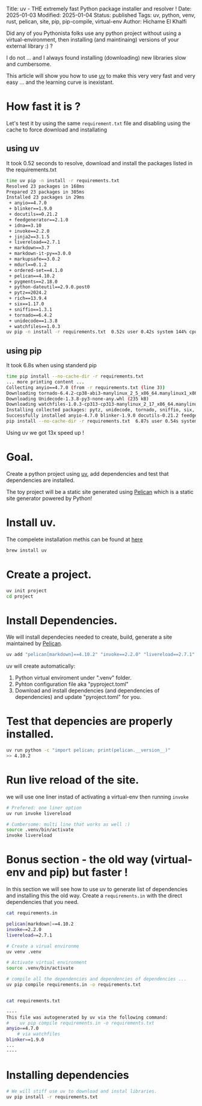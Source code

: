 Title: uv - THE extremely fast Python package installer and resolver !
Date: 2025-01-03
Modified: 2025-01-04
Status: published
Tags: uv, python, venv, rust, pelican, site, pip, pip-compile, virtual-env
Author: Hichame El Khalfi


Did any of you Pythonista folks use any python project without using a virtual-environment, then installing (and maintinaing) versions of your external library :) ?

I do not ... and I always found installing (downloading) new libraries slow and cumbersome.

This article will show you how to use [uv](https://docs.astral.sh/uv/) to make this very very fast and very easy ... and the learning curve is inexistant.

# How fast it is ?
Let's test it by using the same `requirement.txt` file and disabling using the cache to force download and installating 

## using uv
It took 0.52 seconds to resolve, download and install the packages listed in the requirements.txt
```bash
time uv pip -n install -r requirements.txt 
Resolved 23 packages in 168ms
Prepared 23 packages in 305ms
Installed 23 packages in 29ms
 + anyio==4.7.0
 + blinker==1.9.0
 + docutils==0.21.2
 + feedgenerator==2.1.0
 + idna==3.10
 + invoke==2.2.0
 + jinja2==3.1.5
 + livereload==2.7.1
 + markdown==3.7
 + markdown-it-py==3.0.0
 + markupsafe==3.0.2
 + mdurl==0.1.2
 + ordered-set==4.1.0
 + pelican==4.10.2
 + pygments==2.18.0
 + python-dateutil==2.9.0.post0
 + pytz==2024.2
 + rich==13.9.4
 + six==1.17.0
 + sniffio==1.3.1
 + tornado==6.4.2
 + unidecode==1.3.8
 + watchfiles==1.0.3
uv pip -n install -r requirements.txt  0.52s user 0.42s system 144% cpu 0.652 total```
```
## using pip
It took 6.8s when using standerd pip


```bash
time pip install --no-cache-dir -r requirements.txt
... more printing content ...
Collecting anyio==4.7.0 (from -r requirements.txt (line 3))
Downloading tornado-6.4.2-cp38-abi3-manylinux_2_5_x86_64.manylinux1_x86_64.manylinux_2_17_x86_64.manylinux2014_x86_64.whl (437 kB)
Downloading Unidecode-1.3.8-py3-none-any.whl (235 kB)
Downloading watchfiles-1.0.3-cp313-cp313-manylinux_2_17_x86_64.manylinux2014_x86_64.whl (442 kB)
Installing collected packages: pytz, unidecode, tornado, sniffio, six, pygments, ordered-set, mdurl, markupsafe, markdown, invoke, idna, feedgenerator, docutils, blinker, python-dateutil, markdown-it-py, livereload, jinja2, anyio, watchfiles, rich, pelican
Successfully installed anyio-4.7.0 blinker-1.9.0 docutils-0.21.2 feedgenerator-2.1.0 idna-3.10 invoke-2.2.0 jinja2-3.1.5 livereload-2.7.1 markdown-3.7 markdown-it-py-3.0.0 markupsafe-3.0.2 mdurl-0.1.2 ordered-set-4.1.0 pelican-4.10.2 pygments-2.18.0 python-dateutil-2.9.0.post0 pytz-2024.2 rich-13.9.4 six-1.17.0 sniffio-1.3.1 tornado-6.4.2 unidecode-1.3.8 watchfiles-1.0.3
pip install --no-cache-dir -r requirements.txt  6.87s user 0.54s system 80% cpu 9.154 total
```

Using uv we got 13x speed up !

# Goal.
Create a python project using [uv](https://docs.astral.sh/uv/), add dependencies and test that dependencies are installed.

The toy project will be a static site generated using [Pelican](https://getpelican.com/) which is a static site generator powered by Python!

# Install uv.
The compelete installation methis can be found at [here](https://docs.astral.sh/uv/getting-started/installation/)
```bash
brew install uv
```

# Create a project.
```bash
uv init project
cd project
```

# Install Dependencies.
We will install dependecies needed to create, build, generate a site maintained by [Pelican](https://getpelican.com/).
```bash
uv add "pelican[markdown]==4.10.2" "invoke==2.2.0" "livereload==2.7.1" 
```

uv will create automatically:

1. Python virtual enviroment under ".venv" folder.
1. Pyhton configuration file aka "pyproject.toml"
1. Download and install dependencies (and dependencies of dependencies) and update "pyroject.toml" for you.


# Test that depencies are properly installed.
```bash
uv run python -c "import pelican; print(pelican.__version__)" 
>> 4.10.2
```

# Run live reload of the site.
we will use one liner instad of activating a virtual-env then running `invoke`

```bash
# Prefered: one liner option
uv run invoke livereload

# Cumbersome: multi line that works as well :)
source .venv/bin/activate
invoke livereload
```

# Bonus section - the old way (virtual-env and pip) but faster !

In this section we will see how to use uv to generate list of dependencies and installing this the old way.
Create a `requirements.in` with the direct dependencies that you need.
```bash
cat requirements.in

pelican[markdown]==4.10.2
invoke==2.2.0
livereload==2.7.1
```

```bash
# Create a virual environme
uv venv .venv

# Activate virtual environment
source .venv/bin/activate
```

```bash
# compile all the dependencies and dependencies of dependencies ... 
uv pip compile requirements.in -o requirements.txt
```
```bash

cat requirements.txt

----
This file was autogenerated by uv via the following command:
#    uv pip compile requirements.in -o requirements.txt
anyio==4.7.0
    # via watchfiles
blinker==1.9.0
...
----
```

# Installing dependencies

```bash
# We will stiff use uv to download and instal libraries.
uv pip install -r requirements.txt
```
